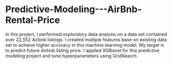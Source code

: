 # Predictive-Modeling---AirBnb-Rental-Price
In this project, I performed exploratory data analysis on a data set contained over 22,552 Airbnb listings. I created multiple features base on existing data set to achieve higher accuracy in this machine learning model. My target is to predict future Airbnb listing price. I applied XGBoost for this predictive modeling project and tune hyperparameters using GridSearch.
